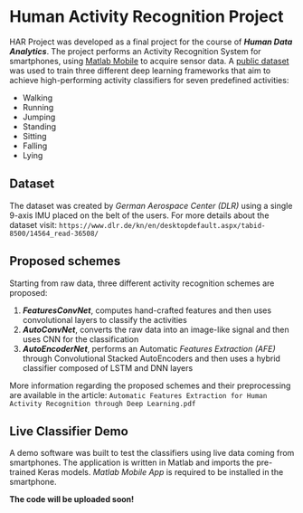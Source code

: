 # Human Activity Recognition Project
HAR Project was developed as a final project for the course of ___Human Data Analytics___. The project performs an Activity Recognition System for smartphones, using [Matlab Mobile](https://www.mathworks.com/products/matlab-mobile.html) to acquire sensor data. A [public dataset](https://www.dlr.de/kn/en/desktopdefault.aspx/tabid-8500/14564_read-36508/) was used to train three different deep learning frameworks that aim to  achieve high-performing activity classifiers for seven predefined activities:
* Walking
* Running
* Jumping
* Standing
* Sitting
* Falling
* Lying

## Dataset
The dataset was created by _German Aerospace Center (DLR)_  using a single 9-axis IMU placed on the belt of the users. For more details about the dataset visit:
`https://www.dlr.de/kn/en/desktopdefault.aspx/tabid-8500/14564_read-36508/`

## Proposed schemes
Starting from raw data, three different activity recognition schemes are proposed:
1. ___FeaturesConvNet___, computes hand-crafted features and then uses convolutional layers to classify the activities
1. ___AutoConvNet___, converts the raw data into an image-like signal and then uses CNN for the classification
1. ___AutoEncoderNet___, performs an Automatic _Features Extraction (AFE)_ through Convolutional Stacked AutoEncoders and then uses a hybrid classifier composed of LSTM and DNN layers

More information regarding the proposed schemes and their preprocessing are available in the article:
`Automatic Features Extraction for Human Activity Recognition through Deep Learning.pdf`


## Live Classifier Demo
A demo software was built to test the classifiers using live data coming from smartphones. The application is written in Matlab and imports the pre-trained Keras models. _Matlab Mobile App_ is required to be installed in the smartphone.

__The code will be uploaded soon!__
